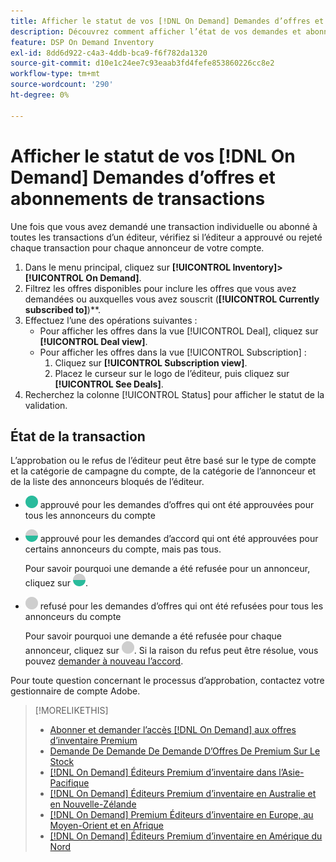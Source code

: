 ```yaml
---
title: Afficher le statut de vos [!DNL On Demand] Demandes d’offres et abonnements
description: Découvrez comment afficher l’état de vos demandes et abonnements de transaction [!DNL On Demand] .
feature: DSP On Demand Inventory
exl-id: 8dd6d922-c4a3-4ddb-bca9-f6f782da1320
source-git-commit: d10e1c24ee7c93eaab3fd4fefe853860226cc8e2
workflow-type: tm+mt
source-wordcount: '290'
ht-degree: 0%

---
```


# Afficher le statut de vos [!DNL On Demand] Demandes d’offres et abonnements de transactions

Une fois que vous avez demandé une transaction individuelle ou abonné à toutes les transactions d’un éditeur, vérifiez si l’éditeur a approuvé ou rejeté chaque transaction pour chaque annonceur de votre compte.

1. Dans le menu principal, cliquez sur **[!UICONTROL Inventory]>[!UICONTROL On Demand]**.
1. Filtrez les offres disponibles pour inclure les offres que vous avez demandées ou auxquelles vous avez souscrit (**[!UICONTROL Currently subscribed to]**)**.
1. Effectuez l’une des opérations suivantes :
   * Pour afficher les offres dans la vue [!UICONTROL Deal], cliquez sur **[!UICONTROL Deal view]**.
   * Pour afficher les offres dans la vue [!UICONTROL Subscription] :
      1. Cliquez sur **[!UICONTROL Subscription view]**.
      1. Placez le curseur sur le logo de l’éditeur, puis cliquez sur **[!UICONTROL See Deals]**.
1. Recherchez la colonne [!UICONTROL Status] pour afficher le statut de la validation.

## État de la transaction

L’approbation ou le refus de l’éditeur peut être basé sur le type de compte et la catégorie de campagne du compte, de la catégorie de l’annonceur et de la liste des annonceurs bloqués de l’éditeur.

* ![entièrement ](/help/dsp/assets/approved.png) approuvé pour les demandes d’offres qui ont été approuvées pour tous les annonceurs du compte

* ![partiellement ](/help/dsp/assets/partly-approved.png) approuvé pour les demandes d’accord qui ont été approuvées pour certains annonceurs du compte, mais pas tous.

   Pour savoir pourquoi une demande a été refusée pour un annonceur, cliquez sur ![partiellement approuvé](/help/dsp/assets/partly-approved.png).

* ![](/help/dsp/assets/denied.png) refusé pour les demandes d’offres qui ont été refusées pour tous les annonceurs du compte

   Pour savoir pourquoi une demande a été refusée pour chaque annonceur, cliquez sur ![deny](/help/dsp/assets/denied.png). Si la raison du refus peut être résolue, vous pouvez [demander à nouveau l’accord](/help/dsp/inventory/on-demand-inventory-rerequest.md).

Pour toute question concernant le processus d’approbation, contactez votre gestionnaire de compte Adobe.

>[!MORELIKETHIS]
>
>* [Abonner et demander l’accès  [!DNL On Demand] aux offres d’inventaire Premium](on-demand-inventory-subscribe.md)
>* [Demande De Demande De Demande D’Offres De Premium Sur Le Stock](on-demand-inventory-rerequest.md)
>* [[!DNL On Demand] Éditeurs Premium d’inventaire dans l’Asie-Pacifique](on-demand-inventory-publishers-apac.md)
>* [[!DNL On Demand] Éditeurs Premium d’inventaire en Australie et en Nouvelle-Zélande](on-demand-inventory-publishers-anz.md)
>* [[!DNL On Demand] Premium Éditeurs d’inventaire en Europe, au Moyen-Orient et en Afrique](on-demand-inventory-publishers-emea.md)
>* [[!DNL On Demand] Éditeurs Premium d’inventaire en Amérique du Nord](on-demand-inventory-publishers-na.md)

